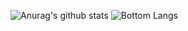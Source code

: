 ![Anurag's github stats](https://github-readme-stats.vercel.app/api?username=nsih)
![Bottom Langs](https://github-readme-stats.vercel.app/api/top-langs/?username=nsih)
